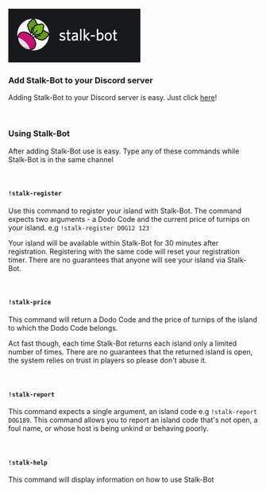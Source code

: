 ![stalk](stalkbot.png)



### Add Stalk-Bot to your Discord server
Adding Stalk-Bot to your Discord server is easy. Just click [here](https://discord.com/api/oauth2/authorize?client_id=707379007997345802&permissions=2048&scope=bot)! 

<br>

### Using Stalk-Bot
After adding Stalk-Bot use is easy. Type any of these commands while Stalk-Bot is in the same channel 

<br>

#### `!stalk-register`
Use this command to register your island with Stalk-Bot. The command expects two arguments - a Dodo Code and the current price of turnips on your island. e.g `!stalk-register DOG12 123`

Your island will be available within Stalk-Bot for 30 minutes after registration. Registering with the same code will reset your registration timer. There are no guarantees that anyone will see your island via Stalk-Bot.

<br>

#### `!stalk-price`
This command will return a Dodo Code and the price of turnips of the island to which the Dodo Code belongs. 

Act fast though, each time Stalk-Bot returns each island only a limited number of times. There are no guarantees that the returned island is open, the system relies on trust in players so please don't abuse it.

<br>

#### `!stalk-report`

This command expects a single argument, an island code e.g `!stalk-report DOG189`. This command allows you to report an island code that's not open, a foul name, or whose host is being unkind or behaving poorly.

<br>

#### `!stalk-help`
This command will display information on how to use Stalk-Bot
